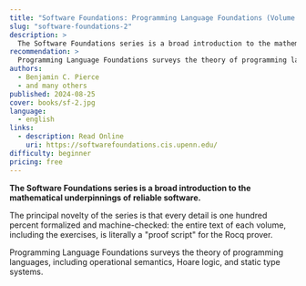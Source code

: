 ```yaml
---
title: "Software Foundations: Programming Language Foundations (Volume 2) "
slug: "software-foundations-2"
description: >
  The Software Foundations series is a broad introduction to the mathematical underpinnings of reliable software.
recommendation: >
  Programming Language Foundations surveys the theory of programming languages, including operational semantics, Hoare logic, and static type systems.
authors:
  - Benjamin C. Pierce
  - and many others
published: 2024-08-25
cover: books/sf-2.jpg
language:
  - english
links:
  - description: Read Online
    uri: https://softwarefoundations.cis.upenn.edu/
difficulty: beginner
pricing: free
---
```


**The Software Foundations series is a broad introduction to the mathematical underpinnings of reliable software.**

The principal novelty of the series is that every detail is one hundred percent formalized and machine-checked: the entire text of each volume, including the exercises, is literally a "proof script" for the Rocq prover. 

Programming Language Foundations surveys the theory of programming languages, including operational semantics, Hoare logic, and static type systems.